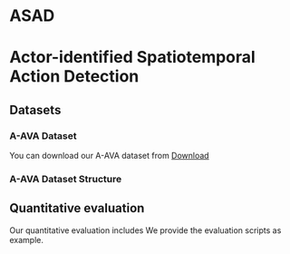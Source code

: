# ASAD

# Actor-identified Spatiotemporal Action Detection


## Datasets

### A-AVA Dataset
You can download our A-AVA dataset from 
[Download](https://drive.google.com/file/d/19p84A5rZUGtExpWnwLVc7n4sgypvITIt/view?usp=sharing)

### A-AVA Dataset Structure


## Quantitative evaluation

Our quantitative evaluation includes We provide the evaluation scripts as example.
